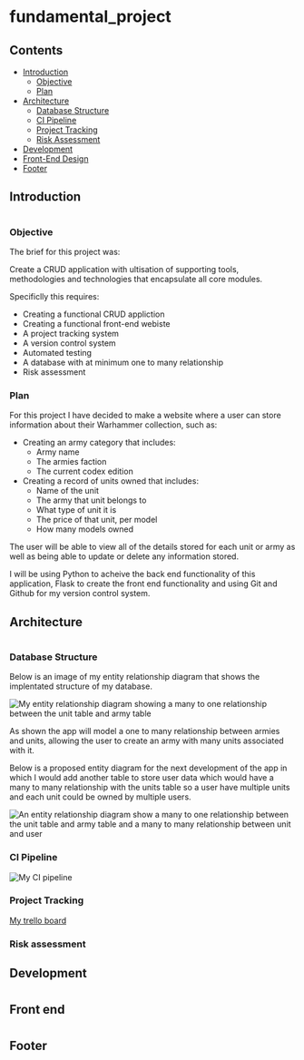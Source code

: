 # fundamental_project


## Contents
* [Introduction](#introduction)
    * [Objective](#Objective)
    * [Plan](#Plan)
* [Architecture](#architecture)
    * [Database Structure](#Database-Structure)
    * [CI Pipeline](#CI-Pipeline)
    * [Project Tracking](#Project-Tracking)
    * [Risk Assessment](#Risk-Assessment)
* [Development](#development)
* [Front-End Design](#front-end)
* [Footer](#footer)

## Introduction
#
### **Objective**

The brief for this project was:  

Create a CRUD application with ultisation of supporting tools, methodologies and technologies that encapsulate all core modules.

Specificlly this requires:
- Creating a functional CRUD appliction
- Creating a functional front-end webiste
- A project tracking system
- A version control system
- Automated testing
- A database  with at minimum one to many relationship
- Risk assessment


### **Plan**

For this project I have decided to make a website where a user can store information about their Warhammer collection, such as:
* Creating an army category that includes:
    * Army name
    * The armies faction
    * The current codex edition
* Creating a record of units owned that includes:
    * Name of the unit
    * The army that unit belongs to
    * What type of unit it is
    * The price of that unit, per model
    * How many models owned

The user will be able to view all of the details stored for each unit or army as well as being able to update or delete any information stored. 

I will be using Python to acheive the back end functionality of this application, Flask to create the front end functionality and using Git and Github for my version control system.
## Architecture
#
### **Database Structure**
Below is an image of my entity relationship diagram that shows the implentated structure of my database. 

![My entity relationship diagram showing a many to one relationship between the unit table and army table](https://i.imgur.com/Ww90HZ9.png)

As shown the app will model a one to many relationship between armies and units, allowing the user to create an army with many units associated with it. 

Below is a proposed entity diagram for the next development of the app in which I would add another table to store user data which would have a many to many relationship with the units table so a user have multiple units and each unit could be owned by multiple users.

![An entity relationship diagram show a many to one relationship between the unit table and army table and a many to many relationship between unit and user](https://i.imgur.com/BSWuSm0.png)
### **CI Pipeline**

![My CI pipeline](https://i.imgur.com/4wse78J.png)

### **Project Tracking**

[My trello board](https://trello.com/b/HLRWiOv1/fundamental-project)

### **Risk assessment**

## Development
#


## Front end
#


## Footer
#

